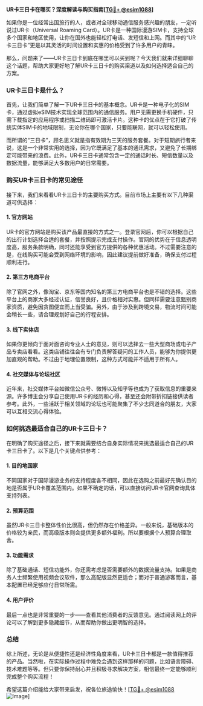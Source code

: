 **UR卡三日卡在哪买？深度解读与购买指南[[TG💪+ @esim1088](https://t.me/s/esim1088)]**

如果你是一位经常出国旅行的人，或者对全球移动通信服务感兴趣的朋友，一定听说过UR卡（Universal Roaming Card）。UR卡是一种国际漫游SIM卡，支持全球多个国家和地区使用，让你在国外也能轻松打电话、发短信和上网。而其中的“UR卡三日卡”更是以其灵活的时间设置和实惠的价格受到了许多用户的青睐。

那么，问题来了——UR卡三日卡到底在哪里可以买到呢？今天我们就来详细聊聊这个话题，帮助大家更好地了解UR卡三日卡的购买渠道以及如何选择适合自己的方案。

### UR卡三日卡是什么？

首先，让我们简单了解一下UR卡三日卡的基本概念。UR卡是一种电子化的SIM卡，通过虚拟eSIM技术实现全球范围内的通信服务。用户无需更换手机硬件，只需下载指定的应用程序或扫描二维码即可激活卡片。这种卡的优点在于它打破了传统实体SIM卡的地域限制，无论你在哪个国家，只要能联网，就可以轻松使用。

而所谓的“三日卡”，顾名思义就是指有效期为三天的服务套餐。对于短期旅行者来说，这是一个非常实用的选择，因为它既满足了基本的通讯需求，又避免了长期绑定可能带来的浪费。此外，UR卡三日卡通常包含一定的通话时长、短信数量以及数据流量，能够满足大多数用户的日常需要。

### 购买UR卡三日卡的常见途径

接下来，我们来看看UR卡三日卡的主要购买方式。目前市场上主要有以下几种渠道可供选择：

#### 1. 官方网站
UR卡的官方网站是购买该产品最直接的方式之一。登录官网后，你可以根据自己的出行计划选择合适的套餐，并按照提示完成支付操作。官网的优势在于信息透明度高，服务条款明确，同时还能享受到官方提供的各种优惠活动。不过需要注意的是，在线购买可能会受到网络环境的影响，因此建议提前做好准备，确保支付过程顺利进行。

#### 2. 第三方电商平台
除了官网之外，像淘宝、京东等国内知名的第三方电商平台也是不错的选择。这些平台上的商家大多经过认证，信誉良好，且价格相对实惠。但同样需要注意甄别商家资质，避免因贪图便宜而上当受骗。另外，由于涉及到跨境交易，物流时间可能会稍长一些，请合理规划好自己的行程安排。

#### 3. 线下实体店
如果你更倾向于面对面咨询专业人士的意见，则可以选择去一些大型商场或电子产品专卖店看看。这类店铺往往会有专门负责解答疑问的工作人员，能够为你提供更加直观的帮助。不过由于地理位置限制，这种方式可能并不适用于所有人。

#### 4. 社交媒体与论坛社区
近年来，社交媒体平台如微信公众号、微博以及知乎等也成为了获取信息的重要来源。许多博主会分享自己使用UR卡的经历和心得，甚至还会附带折扣链接供读者参考。此外，一些活跃于相关领域的论坛也可能聚集了不少志同道合的朋友，大家可以互相交流心得体验。

### 如何挑选最适合自己的UR卡三日卡？

在明确了购买途径之后，接下来就需要结合自身实际情况来挑选最适合自己的UR卡三日卡了。以下是几个关键点供参考：

#### 1. 目的地国家
不同国家对于国际漫游业务的支持程度各不相同，因此在选购之前最好先确认目的地是否属于UR卡覆盖范围内。如果不确定的话，可以直接访问UR卡官网查询具体支持列表。

#### 2. 预算范围
虽然UR卡三日卡整体性价比很高，但仍然存在价格差异。一般来说，基础版本的价格较为亲民，而高级版本则会提供更多额外福利。所以要根据个人预算合理取舍。

#### 3. 功能需求
除了基础通话、短信功能外，你还需考虑是否需要额外的数据流量支持。如果是商务人士频繁使用视频会议软件，那么高配版显然更适合；而对于普通游客而言，基本配置已经足够应付日常所需。

#### 4. 用户评价
最后一点也是非常重要的一步——查看其他消费者的反馈意见。通过阅读网上的评论可以了解到更多隐藏细节，从而帮助你做出更明智的选择。

### 总结

综上所述，无论是从便捷性还是经济性角度来看，UR卡三日卡都是一款值得推荐的产品。当然啦，在实际操作过程中难免会遇到这样那样的问题，比如语言障碍、技术难题等等。但只要你保持耐心并且积极寻求解决方案，相信最终一定能够顺利完成整个购买流程！

希望这篇介绍能给大家带来启发，祝各位旅途愉快！[[TG💪+ @esim1088](https://t.me/s/esim1088) ![Image](https://i.postimg.cc/4NQfJmqS/Snipaste-2025-05-13-00-14-12.png)]